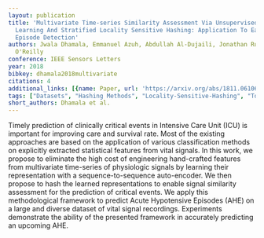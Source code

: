 ```yaml
---
layout: publication
title: 'Multivariate Time-series Similarity Assessment Via Unsupervised Representation
  Learning And Stratified Locality Sensitive Hashing: Application To Early Acute Hypotensive
  Episode Detection'
authors: Jwala Dhamala, Emmanuel Azuh, Abdullah Al-Dujaili, Jonathan Rubin, Una-May
  O'Reilly
conference: IEEE Sensors Letters
year: 2018
bibkey: dhamala2018multivariate
citations: 4
additional_links: [{name: Paper, url: 'https://arxiv.org/abs/1811.06106'}]
tags: ["Datasets", "Hashing Methods", "Locality-Sensitive-Hashing", "Tools & Libraries", "Unsupervised"]
short_authors: Dhamala et al.
---
```

Timely prediction of clinically critical events in Intensive Care Unit (ICU)
is important for improving care and survival rate. Most of the existing
approaches are based on the application of various classification methods on
explicitly extracted statistical features from vital signals. In this work, we
propose to eliminate the high cost of engineering hand-crafted features from
multivariate time-series of physiologic signals by learning their
representation with a sequence-to-sequence auto-encoder. We then propose to
hash the learned representations to enable signal similarity assessment for the
prediction of critical events. We apply this methodological framework to
predict Acute Hypotensive Episodes (AHE) on a large and diverse dataset of
vital signal recordings. Experiments demonstrate the ability of the presented
framework in accurately predicting an upcoming AHE.